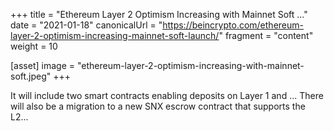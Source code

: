 +++
title = "Ethereum Layer 2 Optimism Increasing with Mainnet Soft ..."
date = "2021-01-18"
canonicalUrl = "https://beincrypto.com/ethereum-layer-2-optimism-increasing-mainnet-soft-launch/"
fragment = "content"
weight = 10

[asset]
    image = "ethereum-layer-2-optimism-increasing-with-mainnet-soft.jpeg"
+++

It will include two smart contracts enabling deposits on Layer 1 and ... 
There will also be a migration to a new SNX escrow contract that supports 
the L2...
